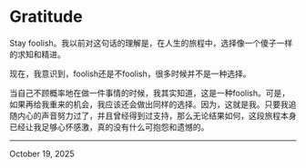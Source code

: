 # Gratitude

Stay foolish。我以前对这句话的理解是，在人生的旅程中，选择像一个傻子一样的求知和精进。

现在，我意识到，foolish还是不foolish，很多时候并不是一种选择。

当自己不顾概率地在做一件事情的时候，我其实知道，这是一种foolish。可是，如果再给我重来的机会，我应该还会做出同样的选择。因为，这就是我。只要我追随内心的声音努力过了，并且曾经得到过支持，那么无论结果如何，这段旅程本身已经让我足够心怀感激，真的没有什么可抱怨和遗憾的。

---

October 19, 2025